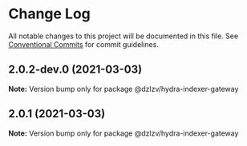 # Change Log

All notable changes to this project will be documented in this file.
See [Conventional Commits](https://conventionalcommits.org) for commit guidelines.

## 2.0.2-dev.0 (2021-03-03)

**Note:** Version bump only for package @dzlzv/hydra-indexer-gateway





## 2.0.1 (2021-03-03)

**Note:** Version bump only for package @dzlzv/hydra-indexer-gateway
